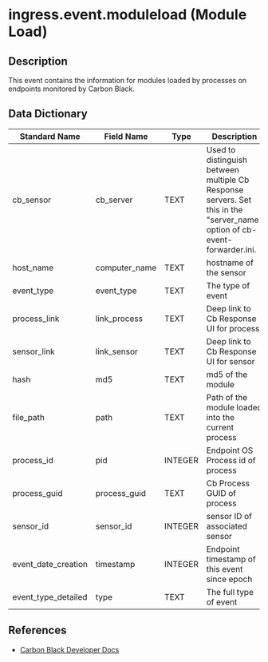 # ingress.event.moduleload (Module Load)

## Description
This event contains the information for modules loaded by processes on endpoints monitored by Carbon Black.

## Data Dictionary
|Standard Name|Field Name|Type|Description|Sample Value|
|---|---|---|---|---|
|cb_sensor|cb_server|TEXT|Used to distinguish between multiple Cb Response servers. Set this in the "server_name" option of cb-event-forwarder.ini.|`cbserver`|
|host_name|computer_name|TEXT|hostname of the sensor|`JASON-MAC-VM`|
|event_type|event_type|TEXT|The type of event|`modload`|
|process_link|link_process|TEXT|Deep link to Cb Response UI for process|`https://cbtests/#analyze/00000001-0000-07b4-01d1-209a100bc217/1`|
|sensor_link|link_sensor|TEXT|Deep link to Cb Response UI for sensor|`https://cbtests/#/host/1`|
|hash|md5|TEXT|md5 of the module|`3D136E8D4C0407D9C40FD8BDD649B587`|
|file_path|path|TEXT|Path of the module loaded into the current process|`/System/Library/Frameworks/Security.framework/Versions/A/PlugIns/csparser.bundle/Contents/MacOS/csparser`|
|process_id|pid|INTEGER|Endpoint OS Process id of process|`1972`|
|process_guid|process_guid|TEXT|Cb Process GUID of process|`00000001-0000-07b4-01d1-209a100bc217`|
|sensor_id|sensor_id|INTEGER|sensor ID of associated sensor|`1`|
|event_date_creation|timestamp|INTEGER|Endpoint timestamp of this event since epoch|`1447697423`|
|event_type_detailed|type|TEXT|The full type of event|`ingress.event.moduleload`|

## References
* [Carbon Black Developer Docs](https://developer.carbonblack.com/reference/enterprise-response/event-forwarder/event-schema/#ingress-event-moduleload-module-load)
